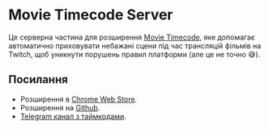 # Movie Timecode Server

Це серверна частина для розширення [Movie Timecode](https://chromewebstore.google.com/detail/movie-timecode/oicfghfgplgplodmidellkbfoachacjb), яке допомагає автоматично приховувати небажані сцени під час трансляцій фільмів на Twitch, щоб уникнути порушень правил платформи (але це не точно 😅).


## Посилання

- Розширення в [Chrome Web Store](https://chromewebstore.google.com/detail/movie-timecode/oicfghfgplgplodmidellkbfoachacjb).
- Розширення на [Github](https://github.com/mrgarest/movietimecode-extension).
- [Telegram канал з таймкодами](https://t.me/+B-6MNbF-t6cyZDVi).